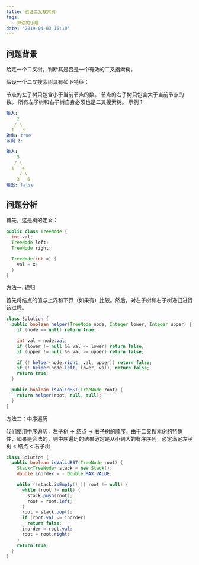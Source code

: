 ```yaml
---
title: 验证二叉搜索树
tags:
  - 算法的乐趣
date: '2019-04-03 15:10'
---
```


## 问题背景

给定一个二叉树，判断其是否是一个有效的二叉搜索树。

假设一个二叉搜索树具有如下特征：

节点的左子树只包含小于当前节点的数。
节点的右子树只包含大于当前节点的数。
所有左子树和右子树自身必须也是二叉搜索树。
示例 1:

```yaml
输入:
    2
   / \
  1   3
输出: true
示例 2:

输入:
    5
   / \
  1   4
     / \
    3   6
输出: false
```

## 问题分析

首先，这是树的定义：

```java
public class TreeNode {
  int val;
  TreeNode left;
  TreeNode right;

  TreeNode(int x) {
    val = x;
  }
}
```

方法一: 递归

首先将结点的值与上界和下界（如果有）比较。然后，对左子树和右子树递归进行该过程。

```java
class Solution {
  public boolean helper(TreeNode node, Integer lower, Integer upper) {
    if (node == null) return true;

    int val = node.val;
    if (lower != null && val <= lower) return false;
    if (upper != null && val >= upper) return false;

    if (! helper(node.right, val, upper)) return false;
    if (! helper(node.left, lower, val)) return false;
    return true;
  }

  public boolean isValidBST(TreeNode root) {
    return helper(root, null, null);
  }
}
```

方法二：中序遍历

我们使用中序遍历，左子树 -> 结点 -> 右子树的顺序。由于二叉搜索树的特殊性，如果是合法的，则中序遍历的结果必定是从小到大的有序序列，必定满足左子树 < 结点 < 右子树

```java
class Solution {
  public boolean isValidBST(TreeNode root) {
    Stack<TreeNode> stack = new Stack();
    double inorder = - Double.MAX_VALUE;

    while (!stack.isEmpty() || root != null) {
      while (root != null) {
        stack.push(root);
        root = root.left;
      }
      root = stack.pop();
      if (root.val <= inorder) 
        return false;
      inorder = root.val;
      root = root.right;
    }
    return true;
  }
}
```



